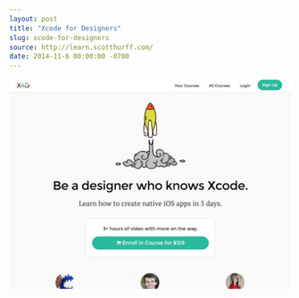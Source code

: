 ```yaml
---
layout: post
title: "Xcode for Designers"
slug: xcode-for-designers
source: http://learn.scotthurff.com/
date: 2014-11-6 00:00:00 -0700
---
```


<img src="/screenshots/xcode-for-designers.jpg">
